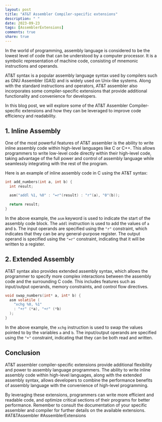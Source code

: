 ```yaml
---
layout: post
title: "AT&T Assembler Compiler-specific extensions"
description: " "
date: 2023-09-23
tags: [AssemblerExtensions]
comments: true
share: true
---
```


In the world of programming, assembly language is considered to be the lowest level of code that can be understood by a computer processor. It is a symbolic representation of machine code, consisting of mnemonic instructions and operands.

AT&T syntax is a popular assembly language syntax used by compilers such as GNU Assembler (GAS) and is widely used on Unix-like systems. Along with the standard instructions and operators, AT&T assembler also incorporates some compiler-specific extensions that provide additional functionality and convenience for developers.

In this blog post, we will explore some of the AT&T Assembler Compiler-specific extensions and how they can be leveraged to improve code efficiency and readability.

## 1. Inline Assembly

One of the most powerful features of AT&T assembler is the ability to write inline assembly code within high-level languages like C or C++. This allows programmers to write low-level code directly within their high-level code, taking advantage of the full power and control of assembly language while seamlessly integrating with the rest of the program.

Here is an example of inline assembly code in C using the AT&T syntax:

```c
int add_numbers(int a, int b) {
  int result;
  
  asm("addl %1, %0" : "=r"(result) : "r"(a), "0"(b));
  
  return result;
}
```

In the above example, the `asm` keyword is used to indicate the start of the assembly code block. The `addl` instruction is used to add the values of `a` and `b`. The input operands are specified using the `"r"` constraint, which indicates that they can be any general-purpose register. The output operand is specified using the `"=r"` constraint, indicating that it will be written to a register.

## 2. Extended Assembly

AT&T syntax also provides extended assembly syntax, which allows the programmer to specify more complex interactions between the assembly code and the surrounding C code. This includes features such as input/output operands, memory constraints, and control flow directives.

```c
void swap_numbers(int* a, int* b) {
  asm volatile (
    "xchg %0, %1"
    : "+r" (*a), "+r" (*b)
  );
}
```

In the above example, the `xchg` instruction is used to swap the values pointed to by the variables `a` and `b`. The input/output operands are specified using the `"+"` constraint, indicating that they can be both read and written.

## Conclusion

AT&T assembler compiler-specific extensions provide additional flexibility and power to assembly language programmers. The ability to write inline assembly code within high-level languages, along with the extended assembly syntax, allows developers to combine the performance benefits of assembly language with the convenience of high-level programming.

By leveraging these extensions, programmers can write more efficient and readable code, and optimize critical sections of their programs for better performance. Remember to consult the documentation of your specific assembler and compiler for further details on the available extensions. #AT&TAssembler #AssemblerExtensions
